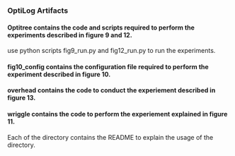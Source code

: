 ### OptiLog Artifacts

#### Optitree contains the code and scripts required to perform the experiments described in figure 9 and 12. 
use python scripts fig9_run.py and fig12_run.py to run the experiments. 

#### fig10_config contains the configuration file required to perform the experiment described in figure 10.

#### overhead contains the code to conduct the experiement described in figure 13.

#### wriggle contains the code to perform the experiement explained in figure 11. 

Each of the directory contains the README to explain the usage of the directory.